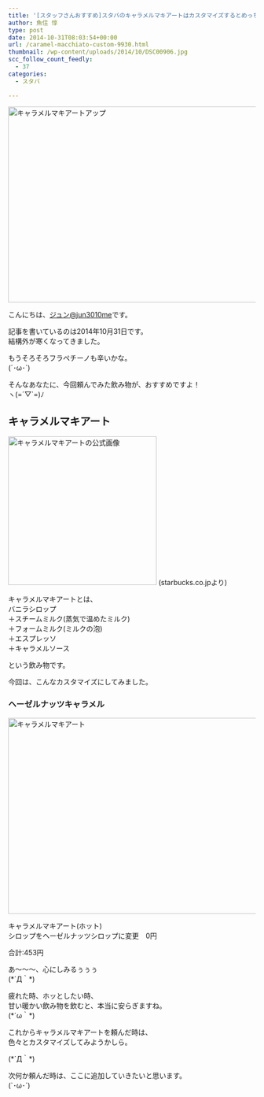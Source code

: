 ```yaml
---
title: '[スタッフさんおすすめ]スタバのキャラメルマキアートはカスタマイズするとめっちゃ美味しくなる！'
author: 魚住 惇
type: post
date: 2014-10-31T08:03:54+00:00
url: /caramel-macchiato-custom-9930.html
thumbnail: /wp-content/uploads/2014/10/DSC00906.jpg
scc_follow_count_feedly:
  - 37
categories:
  - スタバ

---
```

<img decoding="async" loading="lazy" src="/wp-content/uploads/2014/10/DSC00906.jpg" alt="キャラメルマキアートアップ" title="DSC00906.JPG" border="0" width="600" height="398" /><!--more-->

こんにちは、[ジュン@jun3010me][1]です。

記事を書いているのは2014年10月31日です。  
結構外が寒くなってきました。

もうそろそろフラペチーノも辛いかな。  
(´･ω･\`)

そんなあなたに、今回頼んでみた飲み物が、おすすめですよ！  
ヽ(=´▽\`=)ﾉ

## キャラメルマキアート

<img decoding="async" loading="lazy" src="/wp-content/uploads/2014/10/b6953a422f36d803b7aab6864ae809f6.png" alt="キャラメルマキアートの公式画像" title="スクリーンショット 2014-10-31 16.57.15.png" border="0" width="302" height="302" />  
(starbucks.co.jpより)

キャラメルマキアートとは、  
バニラシロップ  
＋スチームミルク(蒸気で温めたミルク)  
＋フォームミルク(ミルクの泡)  
＋エスプレッソ  
＋キャラメルソース

という飲み物です。

今回は、こんなカスタマイズにしてみました。

### ヘーゼルナッツキャラメル

<img decoding="async" loading="lazy" src="/wp-content/uploads/2014/10/DSC00904.jpg" alt="キャラメルマキアート" title="DSC00904.JPG" border="0" width="600" height="398" /> 

<span class="b">キャラメルマキアート(ホット)<br /> シロップをヘーゼルナッツシロップに変更　0円</p> 

<p>
  合計:453円<br /> </span>
</p>

<p>
  あ〜〜〜、心にしみるぅぅぅ<br /> (*´Д｀*)
</p>

<p>
  疲れた時、ホッとしたい時、<br /> 甘い暖かい飲み物を飲むと、本当に安らぎますね。<br /> (*´ω｀*)
</p>

<p>
  これからキャラメルマキアートを頼んだ時は、<br /> 色々とカスタマイズしてみようかしら。
</p>

<p>
  (*´Д｀*)
</p>

<p>
  次何か頼んだ時は、ここに追加していきたいと思います。<br /> (`･ω･´)
</p>

 [1]: https://twitter.com/jun3010me